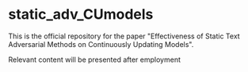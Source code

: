 # static_adv_CUmodels
This is the official repository for the paper "Effectiveness of Static Text Adversarial Methods on Continuously Updating Models".

Relevant content will be presented after employment
